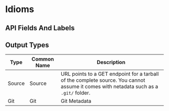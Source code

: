 # Idioms

## API Fields And Labels

## Output Types

| Type   | Common Name | Description                                                                                                                           |
|--------|-------------|---------------------------------------------------------------------------------------------------------------------------------------|
| Source | Source      | URL points to a GET endpoint for a tarball of the complete source. You cannot assume it comes with netadata such as a `.git/` folder. |
| Git    | Git         | Git Metadata                                                                                                                          |
